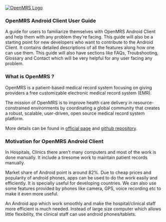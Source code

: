 [![OpenMRS Logo](http://i.imgur.com/fpVkTZk.png)](http://www.openmrs.org)
### OpenMRS Android Client User Guide

A guide for users to familiarize themselves with OpenMRS Android Client and help them with any problem they're facing. This guide will also be a starting point for new developers who want to contribute to the Android Client. It contains detailed descriptions of all the features along how one can use them. This guide will also have sections like FAQs, Troubshooting, Glossary and Contact which will be very helpful for any user facing any problem.

### What is OpenMRS ?

OpenMRS is a patient-based medical record system focusing on giving providers a free customizable electronic medical record system (EMR).

The mission of OpenMRS is to improve health care delivery in resource-constrained environments by coordinating a global community that creates a robust, scalable, user-driven, open source medical record system platform.

More details can be found in [official page](http://openmrs.org/) and [github repository](https://github.com/openmrs).


### Motivation for OpenMRS Android Client

In Hospitals, Clinics there aren’t many computers and most of the work is done manually. It include a tiresome work to maintain patient records manually.

Market share of Android point is around 82%. Due to cheap prices and popularity of android phones, apps can be used to do the work easily and efficiently. It is specially useful for developing countries. We can also use some features provided by phones like camera, GPS, voice recording etc to make it even more useful.

An Android app which work smoothly and make the hospital/clinical staff more efficient is much needed. Instead of large size computer which allows little flexibility, the clinical staff can use android phones/tablets.
